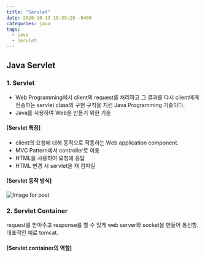 ```yaml
---
title: "Servlet"
date: 2020-10-13 18:39:28 -0400
categories: java
tags:
  - java
  - servlet
---
```


## Java Servlet
### 1. Servlet
- Web Programming에서 client의 request를 처리하고 그 결과를 다시 client에게 전송하는 servlet class의 구현 규칙을 지킨 Java Programming 기술이다.
- Java를 사용하여 Web을 만들기 위한 기술

#### [Servlet 특징]
- client의 요청에 대해 동적으로 작동하는 
Web application component.
- MVC Pattern에서 controller로 이용
- HTML을 사용하여 요청에 응답
- HTML 변경 시 servlet을 재 컴파일
#### [Servlet 동작 방식]
![Image for post](https://miro.medium.com/max/1253/1*depxgx6grHz56KJSyTkfxw.png)

### 2. Servlet Container
request를 받아주고 response를 할 수 있게 web server와 socket을 만들어 통신함. 대표적인 예로 tomcat.
#### [Servlet container의 역할]

